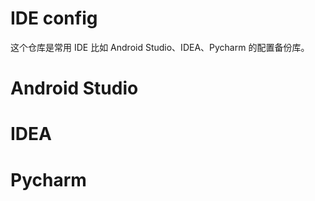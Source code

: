 # IDE config

这个仓库是常用 IDE 比如 Android Studio、IDEA、Pycharm 的配置备份库。

# Android Studio





# IDEA



# Pycharm


